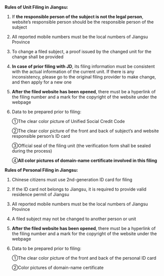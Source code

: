 **Rules of Unit Filing in Jiangsu:**

1. If **the responsible person of the subject is not the legal person**, website’s responsible person should be the responsible person of the subject

2. All reported mobile numbers must be the local numbers of Jiangsu Province

3. To change a filed subject, a proof issued by the changed unit for the change shall be provided

4. **In case of prior filing with JD**, its filing information must be consistent with the actual information of the current unit. If there is any inconsistency, please go to the original filing provider to make change, and then apply for a new one

5. **After the filed website has been opened**, there must be a hyperlink of the filing number and a mark for the copyright of the website under the webpage

6. Data to be prepared prior to filing:

   ①The clear color picture of Unified Social Credit Code

   ②The clear color picture of the front and back of subject’s and website responsible person’s ID card

   ③Official seal of the filing unit (the verification form shall be sealed during the process)

   ④**All color pictures of domain-name certificate involved in this filing**

**Rules of Personal Filing in Jiangsu:**

1. Chinese citizens must use 2nd-generation ID card for filing

2. If the ID card not belongs to Jiangsu, it is required to provide valid residence permit of Jiangsu

3. All reported mobile numbers must be the local numbers of Jiangsu Province

4. A filed subject may not be changed to another person  or unit

5. **After the filed website has been opened**, there must be a hyperlink of the filing number and a mark for the copyright of the website under the webpage

6. Data to be prepared prior to filing:

   ①The clear color picture of the front and back of the personal ID card

   ②Color pictures of domain-name certificate